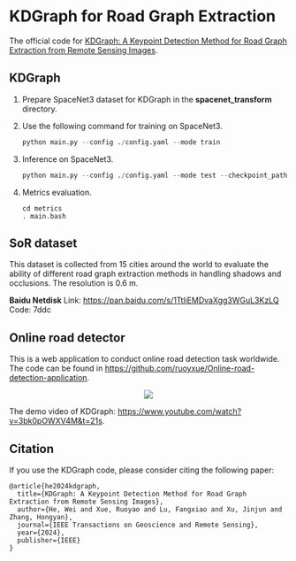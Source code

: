 # KDGraph for Road Graph Extraction

The official code for [KDGraph: A Keypoint Detection Method for Road Graph Extraction from Remote Sensing Images](https://ieeexplore.ieee.org/abstract/document/10812705).

## KDGraph

1. Prepare SpaceNet3 dataset for KDGraph in the **spacenet_transform** directory.

2. Use the following command for training on SpaceNet3.
	```Python
	python main.py --config ./config.yaml --mode train
	```

3. Inference on SpaceNet3.
	```Python
	python main.py --config ./config.yaml --mode test --checkpoint_path ckpt_path
	```

4. Metrics evaluation.
	```
	cd metrics
	. main.bash
	```

## SoR dataset

This dataset is collected from 15 cities around the world to evaluate the ability of different road graph extraction methods in handling shadows and occlusions. The resolution is 0.6 m.

**Baidu Netdisk**
Link: https://pan.baidu.com/s/1TtliEMDvaXgg3WGuL3KzLQ 
Code: 7ddc

## Online road detector

This is a web application to conduct online road detection task worldwide. The code can be found in https://github.com/ruoyxue/Online-road-detection-application.

<p align="center">
  <img src="./example.gif">
</p>

The demo video of KDGraph: https://www.youtube.com/watch?v=3bk0pOWXV4M&t=21s.

## Citation
If you use the KDGraph code, please consider citing the following paper:
```
@article{he2024kdgraph,
  title={KDGraph: A Keypoint Detection Method for Road Graph Extraction from Remote Sensing Images},
  author={He, Wei and Xue, Ruoyao and Lu, Fangxiao and Xu, Jinjun and Zhang, Hongyan},
  journal={IEEE Transactions on Geoscience and Remote Sensing},
  year={2024},
  publisher={IEEE}
}
```
